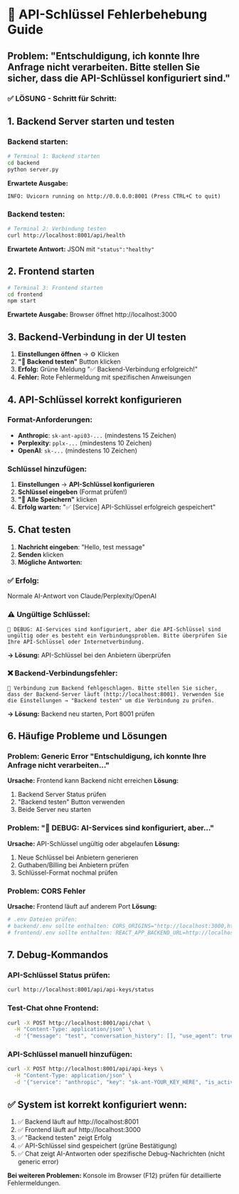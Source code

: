 # 🔧 API-Schlüssel Fehlerbehebung Guide

## Problem: "Entschuldigung, ich konnte Ihre Anfrage nicht verarbeiten. Bitte stellen Sie sicher, dass die API-Schlüssel konfiguriert sind."

### ✅ LÖSUNG - Schritt für Schritt:

## 1. Backend Server starten und testen

### Backend starten:
```bash
# Terminal 1: Backend starten
cd backend
python server.py
```

**Erwartete Ausgabe:**
```
INFO: Uvicorn running on http://0.0.0.0:8001 (Press CTRL+C to quit)
```

### Backend testen:
```bash
# Terminal 2: Verbindung testen
curl http://localhost:8001/api/health
```

**Erwartete Antwort:** JSON mit `"status":"healthy"`

## 2. Frontend starten

```bash
# Terminal 3: Frontend starten  
cd frontend
npm start
```

**Erwartete Ausgabe:** Browser öffnet http://localhost:3000

## 3. Backend-Verbindung in der UI testen

1. **Einstellungen öffnen** → ⚙️ Klicken
2. **"🔧 Backend testen"** Button klicken
3. **Erfolg:** Grüne Meldung "✅ Backend-Verbindung erfolgreich!"
4. **Fehler:** Rote Fehlermeldung mit spezifischen Anweisungen

## 4. API-Schlüssel korrekt konfigurieren

### Format-Anforderungen:
- **Anthropic**: `sk-ant-api03-...` (mindestens 15 Zeichen)
- **Perplexity**: `pplx-...` (mindestens 10 Zeichen)  
- **OpenAI**: `sk-...` (mindestens 10 Zeichen)

### Schlüssel hinzufügen:
1. **Einstellungen** → **API-Schlüssel konfigurieren**
2. **Schlüssel eingeben** (Format prüfen!)
3. **"💾 Alle Speichern"** klicken
4. **Erfolg warten:** "✅ [Service] API-Schlüssel erfolgreich gespeichert"

## 5. Chat testen

1. **Nachricht eingeben**: "Hello, test message"
2. **Senden** klicken
3. **Mögliche Antworten:**

### ✅ Erfolg:
Normale AI-Antwort von Claude/Perplexity/OpenAI

### ⚠️ Ungültige Schlüssel:
```
🔧 DEBUG: AI-Services sind konfiguriert, aber die API-Schlüssel sind ungültig oder es besteht ein Verbindungsproblem. Bitte überprüfen Sie Ihre API-Schlüssel oder Internetverbindung.
```
**→ Lösung:** API-Schlüssel bei den Anbietern überprüfen

### ❌ Backend-Verbindungsfehler:
```
🔌 Verbindung zum Backend fehlgeschlagen. Bitte stellen Sie sicher, dass der Backend-Server läuft (http://localhost:8001). Verwenden Sie die Einstellungen → "Backend testen" um die Verbindung zu prüfen.
```
**→ Lösung:** Backend neu starten, Port 8001 prüfen

## 6. Häufige Probleme und Lösungen

### Problem: Generic Error "Entschuldigung, ich konnte Ihre Anfrage nicht verarbeiten..."
**Ursache:** Frontend kann Backend nicht erreichen
**Lösung:** 
1. Backend Server Status prüfen
2. "Backend testen" Button verwenden
3. Beide Server neu starten

### Problem: "🔧 DEBUG: AI-Services sind konfiguriert, aber..."
**Ursache:** API-Schlüssel ungültig oder abgelaufen
**Lösung:**
1. Neue Schlüssel bei Anbietern generieren
2. Guthaben/Billing bei Anbietern prüfen
3. Schlüssel-Format nochmal prüfen

### Problem: CORS Fehler
**Ursache:** Frontend läuft auf anderem Port
**Lösung:**
```bash
# .env Dateien prüfen:
# backend/.env sollte enthalten: CORS_ORIGINS="http://localhost:3000,http://localhost:3001"
# frontend/.env sollte enthalten: REACT_APP_BACKEND_URL=http://localhost:8001
```

## 7. Debug-Kommandos

### API-Schlüssel Status prüfen:
```bash
curl http://localhost:8001/api/api-keys/status
```

### Test-Chat ohne Frontend:
```bash
curl -X POST http://localhost:8001/api/chat \
  -H "Content-Type: application/json" \
  -d '{"message": "test", "conversation_history": [], "use_agent": true}'
```

### API-Schlüssel manuell hinzufügen:
```bash
curl -X POST http://localhost:8001/api/api-keys \
  -H "Content-Type: application/json" \
  -d '{"service": "anthropic", "key": "sk-ant-YOUR_KEY_HERE", "is_active": true}'
```

## ✅ System ist korrekt konfiguriert wenn:

1. ✅ Backend läuft auf http://localhost:8001
2. ✅ Frontend läuft auf http://localhost:3000  
3. ✅ "Backend testen" zeigt Erfolg
4. ✅ API-Schlüssel sind gespeichert (grüne Bestätigung)
5. ✅ Chat zeigt AI-Antworten oder spezifische Debug-Nachrichten (nicht generic error)

**Bei weiteren Problemen:** Konsole im Browser (F12) prüfen für detaillierte Fehlermeldungen.